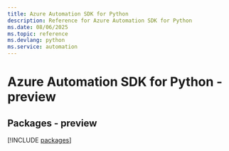 ```yaml
---
title: Azure Automation SDK for Python
description: Reference for Azure Automation SDK for Python
ms.date: 08/06/2025
ms.topic: reference
ms.devlang: python
ms.service: automation
---
```

# Azure Automation SDK for Python - preview
## Packages - preview
[!INCLUDE [packages](automation-index.md)]